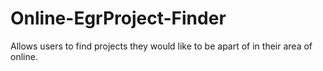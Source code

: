 # Online-EgrProject-Finder
 Allows users to find projects they would like to be apart of in their area of online.

